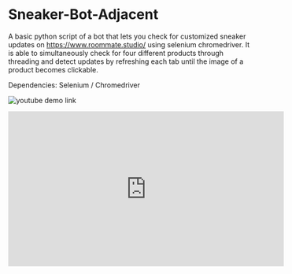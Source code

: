 # Sneaker-Bot-Adjacent
A basic python script of a bot that lets you check for customized sneaker updates on https://www.roommate.studio/ using selenium chromedriver. It is able to simultaneously check for four 
different products through threading and detect updates by refreshing each tab until the image of a product becomes clickable.

Dependencies: Selenium / Chromedriver


![youtube demo link]("https://www.youtube.com/watch?v=oyppdr1EoLo&feature=emb_title")
<p align="center">
<iframe width="560" height="315" src="https://www.youtube.com/embed/oyppdr1EoLo" title="YouTube video player" frameborder="0" allow="accelerometer; autoplay; clipboard-write; encrypted-media; gyroscope; picture-in-picture" allowfullscreen></iframe>

